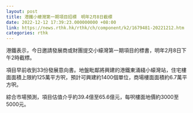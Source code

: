 ```yaml
---
layout: post
title: 港鐵小蠔灣第一期項目招標　明年2月8日截標
date: 2022-12-12 17:39:23.000000000 +08:00
link: https://news.rthk.hk/rthk/ch/component/k2/1679481-20221212.htm
categories: rthk
---
```


港鐵表示，今日邀請發展商或財團提交小蠔灣第一期項目的標書，明年2月8日下午2時截標。

項目早前收到33份發展意向書。地盤毗鄰將興建的港鐵東涌綫小蠔灣站，住宅樓面面積上限約125萬平方呎，預計可興建約1400個單位，商場樓面面積約6.7萬平方呎。

綜合市場預測，項目估值介乎約39.4億至65.6億元，每呎樓面地價約3000至5000元。
